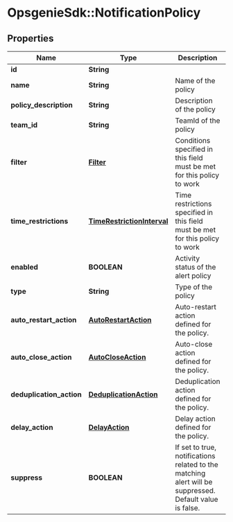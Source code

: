 # OpsgenieSdk::NotificationPolicy

## Properties
Name | Type | Description | Notes
------------ | ------------- | ------------- | -------------
**id** | **String** |  | [optional] 
**name** | **String** | Name of the policy | [optional] 
**policy_description** | **String** | Description of the policy | [optional] 
**team_id** | **String** | TeamId of the policy | [optional] 
**filter** | [**Filter**](Filter.md) | Conditions specified in this field must be met for this policy to work | [optional] 
**time_restrictions** | [**TimeRestrictionInterval**](TimeRestrictionInterval.md) | Time restrictions specified in this field must be met for this policy to work | [optional] 
**enabled** | **BOOLEAN** | Activity status of the alert policy | [optional] 
**type** | **String** | Type of the policy | 
**auto_restart_action** | [**AutoRestartAction**](AutoRestartAction.md) | Auto-restart action defined for the policy. | [optional] 
**auto_close_action** | [**AutoCloseAction**](AutoCloseAction.md) | Auto-close action defined for the policy. | [optional] 
**deduplication_action** | [**DeduplicationAction**](DeduplicationAction.md) | Deduplication action defined for the policy. | [optional] 
**delay_action** | [**DelayAction**](DelayAction.md) | Delay action defined for the policy. | [optional] 
**suppress** | **BOOLEAN** | If set to true, notifications related to the matching alert will be suppressed. Default value is false. | [optional] 


